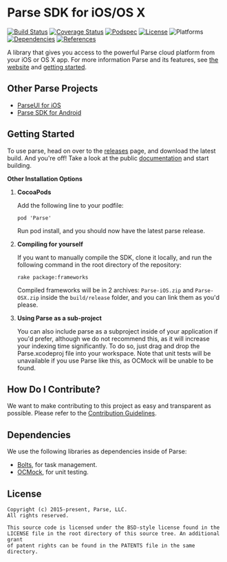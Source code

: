 # Parse SDK for iOS/OS X

[![Build Status][build-status-svg]][build-status-link]
[![Coverage Status][coverage-status-svg]][coverage-status-link]
[![Podspec][podspec-svg]][podspec-link]
[![License][license-svg]][license-link]
![Platforms][platforms-svg]
[![Dependencies][dependencies-svg]][dependencies-link]
[![References][references-svg]][references-link]

A library that gives you access to the powerful Parse cloud platform from your iOS or OS X app.
For more information Parse and its features, see [the website][parse.com] and [getting started][docs].

## Other Parse Projects

 - [ParseUI for iOS][parseui-ios-link]
 - [Parse SDK for Android][android-sdk-link]

## Getting Started

To use parse, head on over to the [releases][releases] page, and download the latest build.
And you're off! Take a look at the public [documentation][docs] and start building.

**Other Installation Options**

 1. **CocoaPods**

    Add the following line to your podfile:

        pod 'Parse'

    Run pod install, and you should now have the latest parse release.

 2. **Compiling for yourself**

    If you want to manually compile the SDK, clone it locally, and run the following command in the root directory of the repository:

        rake package:frameworks

    Compiled frameworks will be in 2 archives: `Parse-iOS.zip` and `Parse-OSX.zip` inside the `build/release` folder, and you can link them as you'd please.

 3. **Using Parse as a sub-project**

    You can also include parse as a subproject inside of your application if you'd prefer, although we do not recommend this, as it will increase your indexing time significantly. To do so, just drag and drop the Parse.xcodeproj file into your workspace. Note that unit tests will be unavailable if you use Parse like this, as OCMock will be unable to be found.

## How Do I Contribute?

We want to make contributing to this project as easy and transparent as possible. Please refer to the [Contribution Guidelines][contributing].

## Dependencies

We use the following libraries as dependencies inside of Parse:

 - [Bolts][bolts-framework], for task management.
 - [OCMock][ocmock-framework], for unit testing.

## License

```
Copyright (c) 2015-present, Parse, LLC.
All rights reserved.

This source code is licensed under the BSD-style license found in the
LICENSE file in the root directory of this source tree. An additional grant 
of patent rights can be found in the PATENTS file in the same directory.
```
 
 [parse.com]: https://www.parse.com/products/ios
 [docs]: https://www.parse.com/docs/ios/guide
 [blog]: https://blog.parse.com/ 

 [parseui-ios-link]: https://github.com/ParsePlatform/ParseUI-iOS
 [android-sdk-link]: https://github.com/ParsePlatform/Parse-SDK-Android
 
 [releases]: https://github.com/ParsePlatform/Parse-SDK-iOS-OSX/releases
 [contributing]: https://github.com/ParsePlatform/Parse-SDK-iOS-OSX/blob/master/CONTRIBUTING.md

 [bolts-framework]: https://github.com/BoltsFramework/Bolts-iOS 
 [ocmock-framework]: http://ocmock.org

 [build-status-svg]: https://travis-ci.org/ParsePlatform/Parse-SDK-iOS-OSX.svg
 [build-status-link]: https://travis-ci.org/ParsePlatform/Parse-SDK-iOS-OSX/branches

 [coverage-status-svg]: https://coveralls.io/repos/ParsePlatform/Parse-SDK-iOS-OSX/badge.svg?branch=master&service=github
 [coverage-status-link]: https://coveralls.io/github/ParsePlatform/Parse-SDK-iOS-OSX?branch=master

 [license-svg]: https://img.shields.io/badge/license-BSD-lightgrey.svg
 [license-link]: https://github.com/ParsePlatform/Parse-SDK-iOS-OSX/blob/master/LICENSE

 [podspec-svg]: https://img.shields.io/cocoapods/v/Parse.svg
 [podspec-link]: https://cocoapods.org/pods/Parse

 [platforms-svg]: https://img.shields.io/badge/platform-ios%20%7C%20osx-lightgrey.svg

 [dependencies-svg]: https://img.shields.io/badge/dependencies-2-yellowgreen.svg
 [dependencies-link]: https://github.com/ParsePlatform/Parse-SDK-iOS-OSX/blob/master/Vendor

 [references-svg]: https://www.versioneye.com/objective-c/parse/reference_badge.svg
 [references-link]: https://www.versioneye.com/objective-c/parse/references
